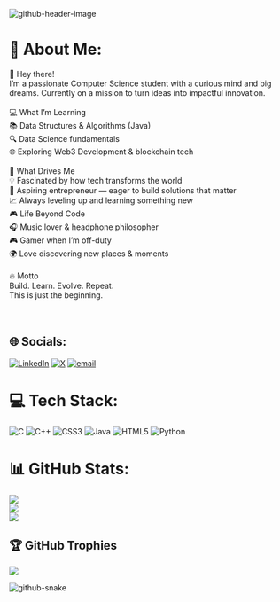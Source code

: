 ![github-header-image](https://github.com/user-attachments/assets/37b8b856-6c18-4025-b72e-ee73038b453b)

# 💫 About Me:
👋 Hey there!<br>I’m a passionate Computer Science student with a curious mind and big dreams. Currently on a mission to turn ideas into impactful innovation.<br><br>💻 What I’m Learning<br>📚 Data Structures & Algorithms (Java)<br>🔍 Data Science fundamentals<br>🌐 Exploring Web3 Development & blockchain tech<br><br>🚀 What Drives Me<br>💡 Fascinated by how tech transforms the world<br>💼 Aspiring entrepreneur — eager to build solutions that matter<br>📈 Always leveling up and learning something new<br>🎮 Life Beyond Code<br>🎧 Music lover & headphone philosopher<br>🎮 Gamer when I’m off-duty<br>🌍 Love discovering new places & moments<br><br>🔥 Motto<br>Build. Learn. Evolve. Repeat.<br>This is just the beginning.<br><br><br>


## 🌐 Socials:
[![LinkedIn](https://img.shields.io/badge/LinkedIn-%230077B5.svg?logo=linkedin&logoColor=white)](https://linkedin.com/in/https://www.linkedin.com/in/xen0p/) [![X](https://img.shields.io/badge/X-black.svg?logo=X&logoColor=white)](https://x.com/https://x.com/Xen0pp) [![email](https://img.shields.io/badge/Email-D14836?logo=gmail&logoColor=white)](mailto:mohitkumarbiswas9@gmail.com) 

# 💻 Tech Stack:
![C](https://img.shields.io/badge/c-%2300599C.svg?style=plastic&logo=c&logoColor=white) ![C++](https://img.shields.io/badge/c++-%2300599C.svg?style=plastic&logo=c%2B%2B&logoColor=white) ![CSS3](https://img.shields.io/badge/css3-%231572B6.svg?style=plastic&logo=css3&logoColor=white) ![Java](https://img.shields.io/badge/java-%23ED8B00.svg?style=plastic&logo=openjdk&logoColor=white) ![HTML5](https://img.shields.io/badge/html5-%23E34F26.svg?style=plastic&logo=html5&logoColor=white) ![Python](https://img.shields.io/badge/python-3670A0?style=plastic&logo=python&logoColor=ffdd54)
# 📊 GitHub Stats:
![](https://github-readme-stats.vercel.app/api?username=Xen0p&theme=dark&hide_border=false&include_all_commits=true&count_private=true)<br/>
![](https://nirzak-streak-stats.vercel.app/?user=Xen0p&theme=dark&hide_border=false)<br/>
![](https://github-readme-stats.vercel.app/api/top-langs/?username=Xen0p&theme=dark&hide_border=false&include_all_commits=true&count_private=true&layout=compact)

## 🏆 GitHub Trophies
![](https://github-profile-trophy.vercel.app/?username=Xen0p&theme=radical&no-frame=false&no-bg=false&margin-w=4)

<!-- Proudly created with GPRM ( https://gprm.itsvg.in ) -->
<picture>
  <source media="(prefers-color-scheme: dark)" srcset="https://raw.githubusercontent.com/Xen0pp/Xen0pp/output/github-snake-dark.svg" />
  <source media="(prefers-color-scheme: light)" srcset="https://raw.githubusercontent.com/Xen0pp/Xen0pp/output/github-snake.svg" />
  <img alt="github-snake" src="https://raw.githubusercontent.com/tobiasmeyhoefer/tobiasmeyhoefer/output/github-snake.svg" />
</picture>
